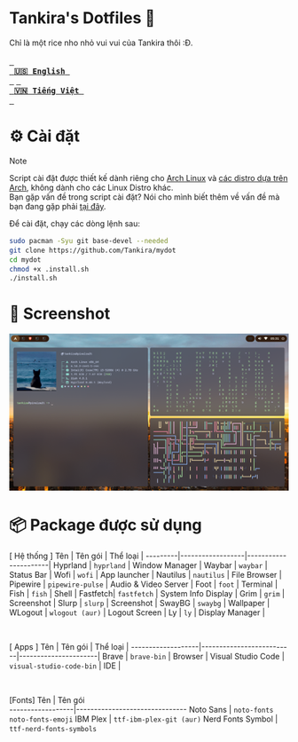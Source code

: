 # Tankira's Dotfiles 🌈
Chỉ là một rice nho nhỏ vui vui của Tankira thôi :Đ.<br><br>
<a href="https://github.com/Tankira/mydot/blob/main/README.md"><kbd> <br> <b>🇺🇸 English</b> <br> </kbd></a>
<a href="https://github.com/Tankira/mydot/blob/main/README.vi-VN.md"><kbd> <br> <b>🇻🇳 Tiếng Việt</b> <br> </kbd></a>

# ⚙️ Cài đặt
> [!NOTE]
> Script cài đặt được thiết kế dành riêng cho [Arch Linux](https://wiki.archlinux.org/title/Arch_Linux) và [các distro dựa trên Arch](https://wiki.archlinux.org/title/Arch-based_distributions), không dành cho các Linux Distro khác.<br>
> Bạn gặp vấn đề trong script cài đặt? Nói cho mình biết thêm về vấn đề mà bạn đang gặp phải [tại đây](https://github.com/Tankira/mydot/issues/new).

Để cài đặt, chạy các dòng lệnh sau:
```bash
sudo pacman -Syu git base-devel --needed
git clone https://github.com/Tankira/mydot
cd mydot
chmod +x .install.sh
./install.sh
```

# 📸 Screenshot
![img01.png](https://raw.githubusercontent.com/Tankira/mydot/refs/heads/main/assets/img01.png)

# 📦 Package được sử dụng
[ Hệ thống ]
Tên      | Tên gói          | Thể loại             |
---------|------------------|----------------------|
Hyprland | `hyprland`       | Window Manager       |
Waybar   | `waybar`         | Status Bar           |
Wofi     | `wofi`           | App launcher         |
Nautilus | `nautilus`       | File Browser         |
Pipewire | `pipewire-pulse` | Audio & Video Server |
Foot     | `foot`           | Terminal             |
Fish     | `fish`           | Shell                |
Fastfetch| `fastfetch`      | System Info Display  |
Grim     | `grim`           | Screenshot           |
Slurp    | `slurp`          | Screenshot           |
SwayBG   | `swaybg`         | Wallpaper            |
WLogout  | `wlogout (aur)`  | Logout Screen        |
Ly       | `ly`             | Display Manager      |

<br>

[ Apps ]
Tên                | Tên gói                  | Thể loại             |
-------------------|--------------------------|----------------------|
Brave              | `brave-bin`              | Browser              |
Visual Studio Code | `visual-studio-code-bin` | IDE                  |

<br>

[Fonts]
Tên               | Tên gói                       
------------------|-------------------------------
Noto Sans         | `noto-fonts noto-fonts-emoji`
IBM Plex          | `ttf-ibm-plex-git (aur)`
Nerd Fonts Symbol | `ttf-nerd-fonts-symbols`
